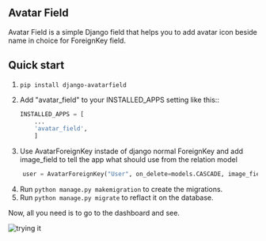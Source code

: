 ## Avatar Field
Avatar Field is a simple Django field that helps you to add avatar icon beside name in choice for ForeignKey field.

  
Quick start
-----------

 1. `pip install django-avatarfield`

 2. Add "avatar_field" to your INSTALLED_APPS setting like this::

    ```python
	INSTALLED_APPS = [
		...
		'avatar_field',
		]
	```

 3. Use AvatarForeignKey instade of django normal ForeignKey and add image_field to tell the app what should use from the relation model 
```python
    user = AvatarForeignKey("User", on_delete=models.CASCADE, image_field='picture')
```

 4. Run `python manage.py makemigration` to create the migrations.
 5. Run `python manage.py migrate` to reflact it on the database.

Now, all you need is to go to the dashboard and see.

![trying it](https://im7.ezgif.com/tmp/ezgif-7-e1f58bb62755.gif)
